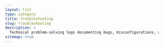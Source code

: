 ```yaml
---
layout: list
type: category
title: Troubleshooting
slug: troubleshooting
description: >
  Technical problem-solving logs documenting bugs, misconfigurations, and <br>lessons learned from real debugging scenarios.
sitemap: true
---
```

